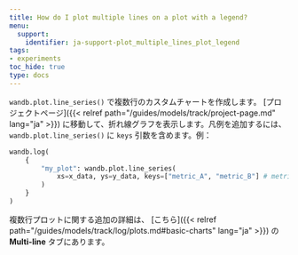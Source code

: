 ```yaml
---
title: How do I plot multiple lines on a plot with a legend?
menu:
  support:
    identifier: ja-support-plot_multiple_lines_plot_legend
tags:
- experiments
toc_hide: true
type: docs
---
```


`wandb.plot.line_series()` で複数行のカスタムチャートを作成します。 [プロジェクトページ]({{< relref path="/guides/models/track/project-page.md" lang="ja" >}}) に移動して、折れ線グラフを表示します。凡例を追加するには、`wandb.plot.line_series()` に `keys` 引数を含めます。例：

```python
wandb.log(
    {
        "my_plot": wandb.plot.line_series(
            xs=x_data, ys=y_data, keys=["metric_A", "metric_B"] # metric_A と metric_B
        )
    }
)
```

複数行プロットに関する追加の詳細は、 [こちら]({{< relref path="/guides/models/track/log/plots.md#basic-charts" lang="ja" >}}) の **Multi-line** タブにあります。
